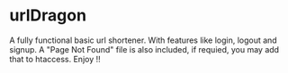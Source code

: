 # urlDragon
A fully functional basic url shortener.
With features like login, logout and signup.
A "Page Not Found" file is also included, if requied, you may add that to htaccess.
Enjoy !!
